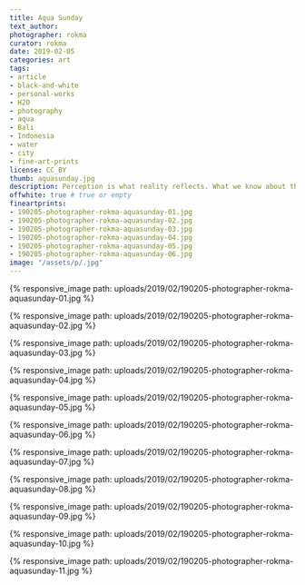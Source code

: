 ```yaml
---
title: Aqua Sunday
text_author:
photographer: rokma
curator: rokma
date: 2019-02-05
categories: art
tags:
- article
- black-and-white
- personal-works
- H2O
- photography
- aqua
- Bali
- Indonesia
- water
- city
- fine-art-prints
license: CC_BY
thumb: aquasunday.jpg
description: Perception is what reality reflects. What we know about the world has come to us bouncing his way into our senses.
offwhite: true # true or empty
fineartprints:
- 190205-photographer-rokma-aquasunday-01.jpg
- 190205-photographer-rokma-aquasunday-02.jpg
- 190205-photographer-rokma-aquasunday-03.jpg
- 190205-photographer-rokma-aquasunday-04.jpg
- 190205-photographer-rokma-aquasunday-05.jpg
- 190205-photographer-rokma-aquasunday-06.jpg
image: "/assets/p/.jpg"
---
```


{% responsive_image path: uploads/2019/02/190205-photographer-rokma-aquasunday-01.jpg %}

{% responsive_image path: uploads/2019/02/190205-photographer-rokma-aquasunday-02.jpg %}

{% responsive_image path: uploads/2019/02/190205-photographer-rokma-aquasunday-03.jpg %}

{% responsive_image path: uploads/2019/02/190205-photographer-rokma-aquasunday-04.jpg %}

{% responsive_image path: uploads/2019/02/190205-photographer-rokma-aquasunday-05.jpg %}

{% responsive_image path: uploads/2019/02/190205-photographer-rokma-aquasunday-06.jpg %}

{% responsive_image path: uploads/2019/02/190205-photographer-rokma-aquasunday-07.jpg %}

{% responsive_image path: uploads/2019/02/190205-photographer-rokma-aquasunday-08.jpg %}

{% responsive_image path: uploads/2019/02/190205-photographer-rokma-aquasunday-09.jpg %}

{% responsive_image path: uploads/2019/02/190205-photographer-rokma-aquasunday-10.jpg %}

{% responsive_image path: uploads/2019/02/190205-photographer-rokma-aquasunday-11.jpg %}
